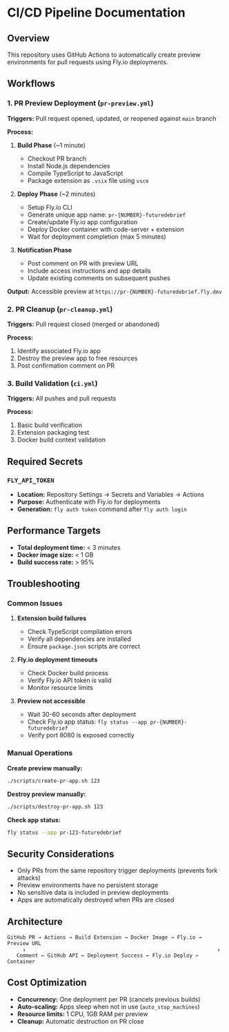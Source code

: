 # CI/CD Pipeline Documentation

## Overview

This repository uses GitHub Actions to automatically create preview environments for pull requests using Fly.io deployments.

## Workflows

### 1. PR Preview Deployment (`pr-preview.yml`)

**Triggers:** Pull request opened, updated, or reopened against `main` branch

**Process:**
1. **Build Phase** (~1 minute)
   - Checkout PR branch
   - Install Node.js dependencies
   - Compile TypeScript to JavaScript
   - Package extension as `.vsix` file using `vsce`

2. **Deploy Phase** (~2 minutes)
   - Setup Fly.io CLI
   - Generate unique app name: `pr-{NUMBER}-futuredebrief`
   - Create/update Fly.io app configuration
   - Deploy Docker container with code-server + extension
   - Wait for deployment completion (max 5 minutes)

3. **Notification Phase**
   - Post comment on PR with preview URL
   - Include access instructions and app details
   - Update existing comments on subsequent pushes

**Output:** Accessible preview at `https://pr-{NUMBER}-futuredebrief.fly.dev`

### 2. PR Cleanup (`pr-cleanup.yml`)

**Triggers:** Pull request closed (merged or abandoned)

**Process:**
1. Identify associated Fly.io app
2. Destroy the preview app to free resources
3. Post confirmation comment on PR

### 3. Build Validation (`ci.yml`)

**Triggers:** All pushes and pull requests

**Process:**
1. Basic build verification
2. Extension packaging test
3. Docker build context validation

## Required Secrets

### `FLY_API_TOKEN`
- **Location:** Repository Settings → Secrets and Variables → Actions
- **Purpose:** Authenticate with Fly.io for deployments
- **Generation:** `fly auth token` command after `fly auth login`

## Performance Targets

- **Total deployment time:** < 3 minutes
- **Docker image size:** < 1 GB
- **Build success rate:** > 95%

## Troubleshooting

### Common Issues

1. **Extension build failures**
   - Check TypeScript compilation errors
   - Verify all dependencies are installed
   - Ensure `package.json` scripts are correct

2. **Fly.io deployment timeouts**
   - Check Docker build process
   - Verify Fly.io API token is valid
   - Monitor resource limits

3. **Preview not accessible**
   - Wait 30-60 seconds after deployment
   - Check Fly.io app status: `fly status --app pr-{NUMBER}-futuredebrief`
   - Verify port 8080 is exposed correctly

### Manual Operations

**Create preview manually:**
```bash
./scripts/create-pr-app.sh 123
```

**Destroy preview manually:**
```bash
./scripts/destroy-pr-app.sh 123
```

**Check app status:**
```bash
fly status --app pr-123-futuredebrief
```

## Security Considerations

- Only PRs from the same repository trigger deployments (prevents fork attacks)
- Preview environments have no persistent storage
- No sensitive data is included in preview deployments
- Apps are automatically destroyed when PRs are closed

## Architecture

```
GitHub PR → Actions → Build Extension → Docker Image → Fly.io → Preview URL
     ↓                                                              ↓
   Comment ← GitHub API ← Deployment Success ← Fly.io Deploy ← Container
```

## Cost Optimization

- **Concurrency:** One deployment per PR (cancels previous builds)
- **Auto-scaling:** Apps sleep when not in use (`auto_stop_machines`)
- **Resource limits:** 1 CPU, 1GB RAM per preview
- **Cleanup:** Automatic destruction on PR close